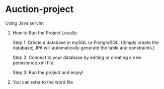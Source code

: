 # Auction-project
Using Java servlet

1. How to Run the Project Locally:

    Step 1: Create a database in mySQL or PostgreSQL. (Simply create the database; JPA will automatically generate the table and constraints.) 

    Step 2: Connect to your database by editing or creating a new persistence.xml file.

    Step 3: Run the project and enjoy! 
2. You can refer to the word file
